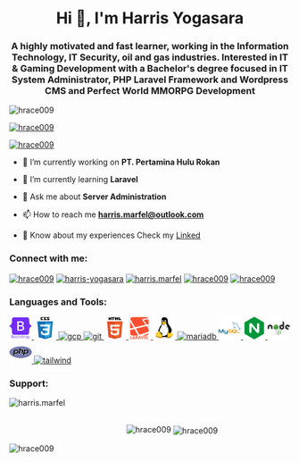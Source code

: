 <h1 align="center">Hi 👋, I'm Harris Yogasara</h1>
<h3 align="center">A highly motivated and fast learner, working in the Information Technology, IT Security, oil and gas industries. Interested in IT & Gaming Development with a Bachelor's degree focused in IT System Administrator, PHP Laravel Framework and Wordpress CMS and Perfect World MMORPG Development</h3>

<p align="left"> <img src="https://komarev.com/ghpvc/?username=hrace009&label=Profile%20views&color=0e75b6&style=flat" alt="hrace009" /> </p>

<p align="left"> <a href="https://github.com/ryo-ma/github-profile-trophy"><img src="https://github-profile-trophy.vercel.app/?username=hrace009" alt="hrace009" /></a> </p>

<p align="left"> <a href="https://twitter.com/hrace009" target="blank"><img src="https://img.shields.io/twitter/follow/hrace009?logo=twitter&style=for-the-badge" alt="hrace009" /></a> </p>

- 🔭 I’m currently working on **PT. Pertamina Hulu Rokan**

- 🌱 I’m currently learning **Laravel**

- 💬 Ask me about **Server Administration**

- 📫 How to reach me **harris.marfel@outlook.com**

- 📄 Know about my experiences Check my [Linked](https://www.linkedin.com/in/harris-yogasara/)

<h3 align="left">Connect with me:</h3>
<p align="left">
<a href="https://twitter.com/hrace009" target="blank"><img align="center" src="https://raw.githubusercontent.com/rahuldkjain/github-profile-readme-generator/master/src/images/icons/Social/twitter.svg" alt="hrace009" height="30" width="40" /></a>
<a href="https://linkedin.com/in/harris-yogasara" target="blank"><img align="center" src="https://raw.githubusercontent.com/rahuldkjain/github-profile-readme-generator/master/src/images/icons/Social/linked-in-alt.svg" alt="harris-yogasara" height="30" width="40" /></a>
<a href="https://fb.com/harris.marfel" target="blank"><img align="center" src="https://raw.githubusercontent.com/rahuldkjain/github-profile-readme-generator/master/src/images/icons/Social/facebook.svg" alt="harris.marfel" height="30" width="40" /></a>
<a href="https://instagram.com/hrace009" target="blank"><img align="center" src="https://raw.githubusercontent.com/rahuldkjain/github-profile-readme-generator/master/src/images/icons/Social/instagram.svg" alt="hrace009" height="30" width="40" /></a>
<a href="https://www.youtube.com/c/hrace009" target="blank"><img align="center" src="https://raw.githubusercontent.com/rahuldkjain/github-profile-readme-generator/master/src/images/icons/Social/youtube.svg" alt="hrace009" height="30" width="40" /></a>
</p>

<h3 align="left">Languages and Tools:</h3>
<p align="left"> <a href="https://getbootstrap.com" target="_blank" rel="noreferrer"> <img src="https://raw.githubusercontent.com/devicons/devicon/master/icons/bootstrap/bootstrap-plain-wordmark.svg" alt="bootstrap" width="40" height="40"/> </a> <a href="https://www.w3schools.com/css/" target="_blank" rel="noreferrer"> <img src="https://raw.githubusercontent.com/devicons/devicon/master/icons/css3/css3-original-wordmark.svg" alt="css3" width="40" height="40"/> </a> <a href="https://cloud.google.com" target="_blank" rel="noreferrer"> <img src="https://www.vectorlogo.zone/logos/google_cloud/google_cloud-icon.svg" alt="gcp" width="40" height="40"/> </a> <a href="https://git-scm.com/" target="_blank" rel="noreferrer"> <img src="https://www.vectorlogo.zone/logos/git-scm/git-scm-icon.svg" alt="git" width="40" height="40"/> </a> <a href="https://www.w3.org/html/" target="_blank" rel="noreferrer"> <img src="https://raw.githubusercontent.com/devicons/devicon/master/icons/html5/html5-original-wordmark.svg" alt="html5" width="40" height="40"/> </a> <a href="https://laravel.com/" target="_blank" rel="noreferrer"> <img src="https://raw.githubusercontent.com/devicons/devicon/master/icons/laravel/laravel-plain-wordmark.svg" alt="laravel" width="40" height="40"/> </a> <a href="https://www.linux.org/" target="_blank" rel="noreferrer"> <img src="https://raw.githubusercontent.com/devicons/devicon/master/icons/linux/linux-original.svg" alt="linux" width="40" height="40"/> </a> <a href="https://mariadb.org/" target="_blank" rel="noreferrer"> <img src="https://www.vectorlogo.zone/logos/mariadb/mariadb-icon.svg" alt="mariadb" width="40" height="40"/> </a> <a href="https://www.mysql.com/" target="_blank" rel="noreferrer"> <img src="https://raw.githubusercontent.com/devicons/devicon/master/icons/mysql/mysql-original-wordmark.svg" alt="mysql" width="40" height="40"/> </a> <a href="https://www.nginx.com" target="_blank" rel="noreferrer"> <img src="https://raw.githubusercontent.com/devicons/devicon/master/icons/nginx/nginx-original.svg" alt="nginx" width="40" height="40"/> </a> <a href="https://nodejs.org" target="_blank" rel="noreferrer"> <img src="https://raw.githubusercontent.com/devicons/devicon/master/icons/nodejs/nodejs-original-wordmark.svg" alt="nodejs" width="40" height="40"/> </a> <a href="https://www.php.net" target="_blank" rel="noreferrer"> <img src="https://raw.githubusercontent.com/devicons/devicon/master/icons/php/php-original.svg" alt="php" width="40" height="40"/> </a> <a href="https://tailwindcss.com/" target="_blank" rel="noreferrer"> <img src="https://www.vectorlogo.zone/logos/tailwindcss/tailwindcss-icon.svg" alt="tailwind" width="40" height="40"/> </a> </p>

<h3 align="left">Support:</h3>
<p><a href="https://www.buymeacoffee.com/harris.marfel"> <img align="left" src="https://cdn.buymeacoffee.com/buttons/v2/default-yellow.png" height="50" width="210" alt="harris.marfel" /></a></p><br><br>

<p><img align="left" src="https://github-readme-stats.vercel.app/api/top-langs?username=hrace009&show_icons=true&locale=en&layout=compact" alt="hrace009" /></p>

<p>&nbsp;<img align="center" src="https://github-readme-stats.vercel.app/api?username=hrace009&show_icons=true&locale=en" alt="hrace009" /></p>

<p><img align="center" src="https://github-readme-streak-stats.herokuapp.com/?user=hrace009&" alt="hrace009" /></p>

